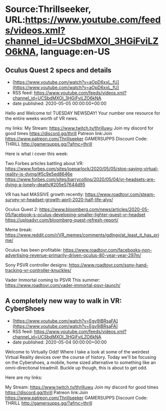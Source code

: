 # Source:Thrillseeker, URL:https://www.youtube.com/feeds/videos.xml?channel_id=UCSbdMXOI_3HGiFviLZO6kNA, language:en-US

## Oculus Quest 2 specs and details
 - [https://www.youtube.com/watch?v=aOpD6xxL_fU](https://www.youtube.com/watch?v=aOpD6xxL_fU)
 - RSS feed: https://www.youtube.com/feeds/videos.xml?channel_id=UCSbdMXOI_3HGiFviLZO6kNA
 - date published: 2020-05-05 00:00:00+00:00

Hello and Welcome to! TUESDAY NEWSDAY! Your number one resource for the entire weeks worth of VR news. 

my links:
My Stream:
https://www.twitch.tv/thrilluwu
Join my discord for good times
https://discord.gg/thrill
Patreon link:Join
https://www.patreon.com/Thrillseeker
GAMERSUPPS Discount Code: THRILL
http://gamersupps.gg/?afmc=thrill


Here is what i cover this week:


Two Forbes articles battling about VR:
https://www.forbes.com/sites/joeparlock/2020/05/05/stop-saying-virtual-reality-is-dying/#5c9e5ed8646e
https://www.forbes.com/sites/barrycollins/2020/05/04/vr-headsets-are-dying-a-lonely-death/#205e57644d95

VR has had MASSIVE growth recently:
https://www.roadtovr.com/steam-survey-vr-headset-growth-april-2020-half-life-alyx/

Oculus Quest 2:
https://www.bloomberg.com/news/articles/2020-05-05/facebook-s-oculus-developing-smaller-lighter-quest-vr-headset
https://uploadvr.com/bloomberg-quest-refresh-report/

Meme break:
https://www.reddit.com/r/VR_memes/comments/gdlngy/at_least_it_has_prime/

Oculus has been profitable:
https://www.roadtovr.com/facebooks-non-advertising-revenue-primarily-driven-oculus-80-year-year-297m/

Sony PSVR controller designs:
https://www.roadtovr.com/sony-hand-tracking-vr-controller-knuckles/

Vader Immortal coming to PSVR This summer:
https://www.roadtovr.com/vader-immortal-psvr-launch/

## A completely new way to walk in VR: CyberShoes
 - [https://www.youtube.com/watch?v=Egv9iBRsaFA](https://www.youtube.com/watch?v=Egv9iBRsaFA)
 - RSS feed: https://www.youtube.com/feeds/videos.xml?channel_id=UCSbdMXOI_3HGiFviLZO6kNA
 - date published: 2020-05-04 00:00:00+00:00

Welcome to Virtually Odd! Where I take a look at some of the weirdest Virtual Reality devices over the course of history. Today we'll be focusing on the Cybershoes, a mobile, home sized alternative to something like an omni-directional treadmill. Buckle up though, this is about to get odd. 

Here are my links:

My Stream:
https://www.twitch.tv/thrilluwu
Join my discord for good times
https://discord.gg/thrill
Patreon link:Join
https://www.patreon.com/Thrillseeker
GAMERSUPPS Discount Code: THRILL
http://gamersupps.gg/?afmc=thrill


